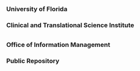 ### University of Florida 
### Clinical and Translational Science Institute
######
### Office of Information Management
### Public Repository
